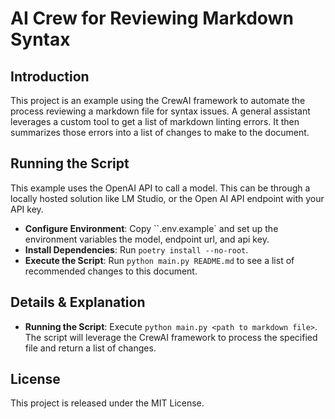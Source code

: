 # AI Crew for Reviewing Markdown Syntax

## Introduction

This project is an example using the CrewAI framework to automate the process reviewing a markdown file for syntax issues. A general assistant leverages a custom tool to get a list of markdown linting errors. It then summarizes those errors into a list of changes to make to the document.

## Running the Script

This example uses the OpenAI API to call a model. This can be through a locally hosted solution like LM Studio, or the Open AI API endpoint with your API key.

- **Configure Environment**: Copy ``.env.example` and set up the environment variables the model, endpoint url, and api key.
- **Install Dependencies**: Run `poetry install --no-root`.
- **Execute the Script**: Run `python main.py README.md` to see a list of recommended changes to this document.

## Details & Explanation

- **Running the Script**: Execute `python main.py <path to markdown file>`. The script will leverage the CrewAI framework to process the specified file and return a list of changes.

## License

This project is released under the MIT License.